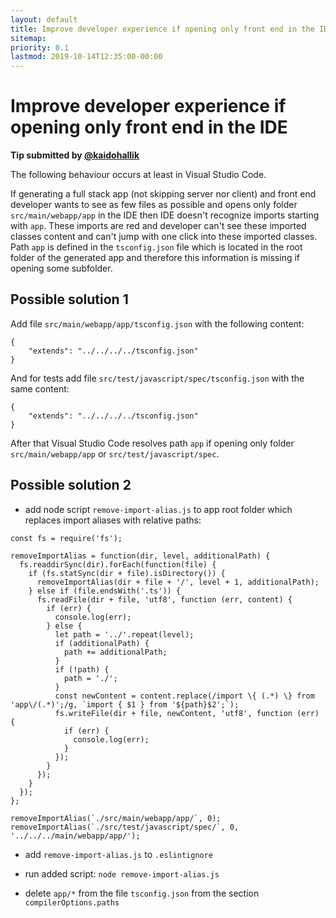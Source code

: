 ```yaml
---
layout: default
title: Improve developer experience if opening only front end in the IDE
sitemap:
priority: 0.1
lastmod: 2019-10-14T12:35:00-00:00
---
```


# Improve developer experience if opening only front end in the IDE

**Tip submitted by [@kaidohallik](https://github.com/kaidohallik)**

The following behaviour occurs at least in Visual Studio Code.

If generating a full stack app (not skipping server nor client) and front end developer wants to see as few files as possible and opens only folder `src/main/webapp/app` in the IDE then IDE doesn't recognize imports starting with `app`. These imports are red and developer can't see these imported classes content and can't jump with one click into these imported classes. Path `app` is defined in the `tsconfig.json` file which is located in the root folder of the generated app and therefore this information is missing if opening some subfolder.

## Possible solution 1

Add file `src/main/webapp/app/tsconfig.json` with the following content:
```
{
    "extends": "../../../../tsconfig.json"
}
```
And for tests add file `src/test/javascript/spec/tsconfig.json` with the same content:
```
{
    "extends": "../../../../tsconfig.json"
}
```
After that Visual Studio Code resolves path `app` if opening only folder `src/main/webapp/app` or `src/test/javascript/spec`.

## Possible solution 2

* add node script `remove-import-alias.js` to app root folder which replaces import aliases with relative paths:

```
const fs = require('fs');

removeImportAlias = function(dir, level, additionalPath) {
  fs.readdirSync(dir).forEach(function(file) {
    if (fs.statSync(dir + file).isDirectory()) {
      removeImportAlias(dir + file + '/', level + 1, additionalPath);
    } else if (file.endsWith('.ts')) {
      fs.readFile(dir + file, 'utf8', function (err, content) {
        if (err) {
          console.log(err);
        } else {
          let path = '../'.repeat(level);
          if (additionalPath) {
            path += additionalPath;
          }
          if (!path) {
            path = './';
          }
          const newContent = content.replace(/import \{ (.*) \} from 'app\/(.*)';/g, `import { $1 } from '${path}$2';`);
          fs.writeFile(dir + file, newContent, 'utf8', function (err) {
            if (err) {
              console.log(err);
            }
          });
        }
      });
    }
  });
};

removeImportAlias(`./src/main/webapp/app/`, 0);
removeImportAlias(`./src/test/javascript/spec/`, 0, '../../../main/webapp/app/');
```

* add `remove-import-alias.js` to `.eslintignore`

* run added script: `node remove-import-alias.js`

* delete `app/*` from the file `tsconfig.json` from the section `compilerOptions.paths`
